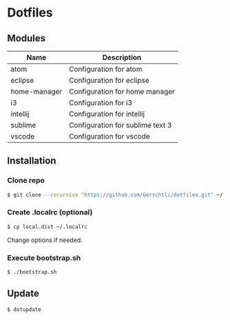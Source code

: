 # Dotfiles

## Modules

| Name         | Description                      |
| ------------ | -------------------------------- |
| atom         | Configuration for atom           |
| eclipse      | Configuration for eclipse        |
| home-manager | Configuration for home manager   |
| i3           | Configuration for i3             |
| intellij     | Configuration for intellij       |
| sublime      | Configuration for sublime text 3 |
| vscode       | Configuration for vscode         |

## Installation

### Clone repo

```bash
$ git clone --recursive "https://github.com/Gerschtli/dotfiles.git" ~/.dotfiles
```

### Create .localrc (optional)

```bash
$ cp local.dist ~/.localrc
```

Change options if needed.

### Execute bootstrap.sh

```bash
$ ./bootstrap.sh
```

## Update

```bash
$ dotupdate
```
